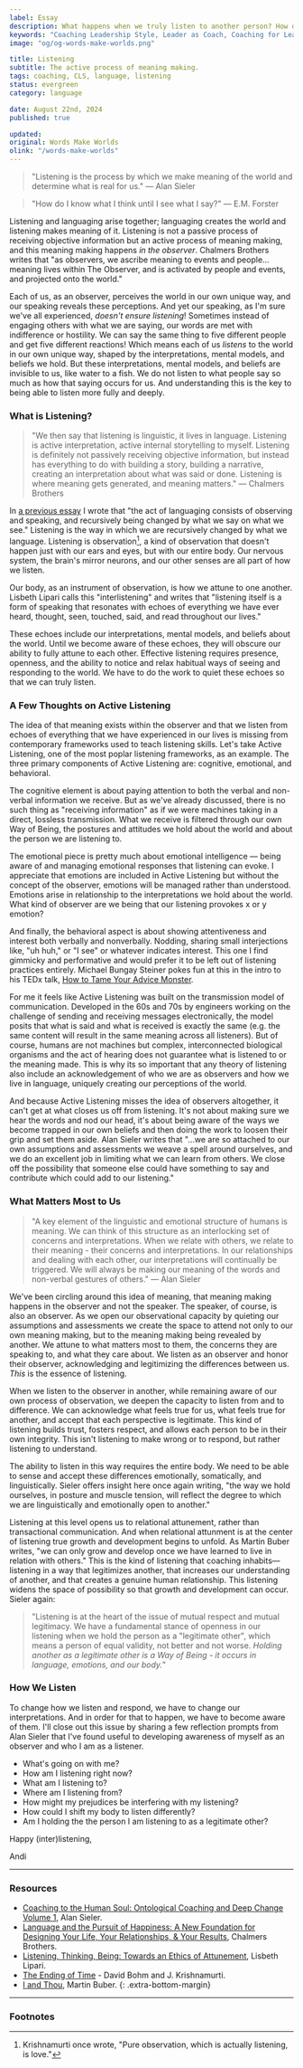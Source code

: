 ```yaml
---
label: Essay
description: What happens when we truly listen to another person? How do we change how we listen and respond?
keywords: "Coaching Leadership Style, Leader as Coach, Coaching for Leaders, Manager as Coach"
image: "og/og-words-make-worlds.png"

title: Listening
subtitle: The active process of meaning making.
tags: coaching, CLS, language, listening
status: evergreen
category: language

date: August 22nd, 2024
published: true

updated:
original: Words Make Worlds
olink: "/words-make-worlds"
---
```


> "Listening is the process by which we make meaning of the world and determine what is real for us." &mdash; Alan Sieler

> "How do I know what I think until I see what I say?" &mdash; E.M. Forster

Listening and languaging arise together; languaging creates the world and listening makes meaning of it. Listening is not a passive process of receiving objective information but an active process of meaning making, and this meaning making happens _in the observer_. Chalmers Brothers writes that "as observers, we ascribe meaning to events and people… meaning lives within The Observer, and is activated by people and events, and projected onto the world."

Each of us, as an observer, perceives the world in our own unique way, and our speaking reveals these perceptions. And yet our speaking, as I'm sure we've all experienced, _doesn't ensure listening_! Sometimes instead of engaging others with what we are saying, our words are met with indifference or hostility. We can say the same thing to five different people and get five different reactions! Which means each of us _listens_ to the world in our own unique way, shaped by the  interpretations, mental models, and beliefs we hold. But these interpretations, mental models, and beliefs are invisible to us, like water to a fish. We do not listen to what people say so much as how that saying occurs for us. And understanding this is the key to being able to listen more fully and deeply.

### What is Listening?
> "We then say that listening is linguistic, it lives in language. Listening is active interpretation, active internal storytelling to myself. Listening is definitely not passively receiving objective information, but instead has everything to do with building a story, building a narrative, creating an interpretation about what was said or done. Listening is where meaning gets generated, and meaning matters." &mdash; Chalmers Brothers

In [a previous essay](https://methodandmatter.com/writing-essays-living-in-language/) I wrote that "the act of languaging consists of observing and speaking, and recursively being changed by what we say on what we see." Listening is the way in which we are recursively changed by what we language. Listening is observation[^1], a kind of observation that doesn't happen just with our ears and eyes, but with our entire body. Our nervous system, the brain's mirror neurons, and our other senses are all part of how we listen.

Our body, as an instrument of observation, is how we attune to one another. Lisbeth Lipari calls this "interlistening" and writes that "listening itself is a form of speaking that resonates with echoes of everything we have ever heard, thought, seen, touched, said, and read throughout our lives."

These echoes include our interpretations, mental models, and beliefs about the world. Until we become aware of these echoes, they will obscure our ability to fully attune to each other. Effective listening requires presence, openness, and the ability to notice and relax habitual ways of seeing and responding to the world. We have to do the work to quiet these echoes so that we can truly listen.

### A Few Thoughts on Active Listening
The idea of that meaning exists within the observer and that we listen from echoes of everything that we have experienced in our lives is missing from contemporary frameworks used to teach listening skills. Let's take Active Listening, one of the most poplar listening frameworks, as an example. The three primary components of Active Listening are: cognitive, emotional, and behavioral.

The cognitive element is about paying attention to both the verbal and non-verbal information we receive. But as we've already discussed, there is no such thing as "receiving information" as if we were machines taking in a direct, lossless transmission. What we receive is filtered through our own Way of Being, the postures and attitudes we hold about the world and about the person we are listening to.

The emotional piece is pretty much about emotional intelligence &mdash; being aware of and managing emotional responses that listening can evoke. I appreciate that emotions are included in Active Listening but without the concept of the observer, emotions will be managed rather than understood. Emotions arise in relationship to the interpretations we hold about the world. What kind of observer are we being that our listening provokes x or y emotion?

And finally, the behavioral aspect is about showing attentiveness and interest both verbally and nonverbally. Nodding, sharing small interjections like, "uh huh," or "I see" or whatever indicates interest. This one I find gimmicky and performative and would prefer it to be left out of listening practices entirely. Michael Bungay Steiner pokes fun at this in the intro to his TEDx talk, [How to Tame Your Advice Monster](https://www.youtube.com/watch?v=Kl0rmx7aa0w).

For me it feels like Active Listening was built on the transmission model of communication. Developed in the 60s and 70s by engineers working on the challenge of sending and receiving messages electronically, the model posits that what is said and what is received is exactly the same (e.g. the same content will result in the same meaning across all listeners). But of course, humans are not machines but complex, interconnected biological organisms and the act of hearing does not guarantee what is listened to or the meaning made. This is why its so important  that any theory of listening also include an acknowledgement of who we are as observers and how we live in language, uniquely creating our perceptions of the world.

And because Active Listening misses the idea of observers altogether, it can't get at what closes us off from listening. It's not about making sure we hear the words and nod our head, it's about being aware of the ways we become trapped in our own beliefs and then doing the work to loosen their grip and set them aside. Alan Sieler writes that "…we are so attached to our own assumptions and assessments we weave a spell around ourselves, and we do an excellent job in limiting what we can learn from others. We close off the possibility that someone else could have something to say and contribute which could add to our listening."

### What Matters Most to Us
> "A key element of the linguistic and emotional structure of humans is meaning. We can think of this structure as an interlocking set of concerns and interpretations. When we relate with others, we relate to their meaning - their concerns and interpretations. In our relationships and dealing with each other, our interpretations will continually be triggered. We will always be making our meaning of the words and non-verbal gestures of others." &mdash; Alan Sieler

We've been circling around this idea of meaning, that meaning making happens in the observer and not the speaker. The speaker, of course, is also an observer. As we open our observational capacity by quieting our assumptions and assessments we create the space to attend not only to our own meaning making, but to the meaning making being revealed by another. We attune to what matters most to them, the concerns they are speaking to, and what they care about. We listen as an observer and honor their observer, acknowledging and legitimizing the differences between us. _This_ is the essence of listening.

When we listen to the observer in another, while remaining aware of our own process of observation, we deepen the capacity to listen from and to difference. We can acknowledge what feels true for us, what feels true for another, and accept that each perspective is legitimate. This kind of listening builds trust, fosters respect, and allows each person to be in their own integrity. This isn't listening to make wrong or to respond, but rather listening to understand.  

The ability to listen in this way requires the entire body. We need to be able to sense and accept these differences emotionally, somatically, and linguistically. Sieler offers insight here once again writing, "the way we hold ourselves, in posture and muscle tension, will reflect the degree to which we are linguistically and emotionally open to another."

Listening at this level opens us to relational attunement, rather than transactional communication. And when relational attunment is at the center of listening true growth and development begins to unfold. As Martin Buber writes, "we can only grow and develop once we have learned to live in relation with others." This is the kind of listening that coaching inhabits&mdash;listening in a way that legitimizes another, that increases our understanding of another, and that creates a genuine human relationship. This listening widens the space of possibility so that growth and development can occur. Sieler again:

> "Listening is at the heart of the issue of mutual respect and mutual legitimacy. We have a fundamental stance of openness in our listening when we hold the person as a "legitimate other", which means a person of equal validity, not better and not worse. *Holding another as a legitimate other is a Way of Being - it occurs in language, emotions, and our body.*"

### How We Listen

To change how we listen and respond, we have to change our interpretations. And in order for that to happen, we have to become aware of them. I'll close out this issue by sharing a few reflection prompts from Alan Sieler that I've found useful to developing awareness of myself as an observer and who I am as a listener.

 - What's going on with me?
- How am I listening right now?
- What am I listening to?
- Where am I listening from?
- How might my prejudices be interfering with my listening?
- How could I shift my body to listen differently?
- Am I holding the the person I am listening to as a legitimate other?


Happy (inter)listening,

Andi  

---

### Resources
- [Coaching to the Human Soul: Ontological Coaching and Deep Change Volume 1](https://www.ontologicalcoaching.co.za/wp-content/uploads/2019/10/CHS-Vol-I-promo.pdf), Alan Sieler.
- [Language and the Pursuit of Happiness: A New Foundation for Designing Your Life, Your Relationships, & Your Results](https://www.thriftbooks.com/w/language-and-the-pursuit-of-happiness_chalmers-brothers/389416/?srsltid=AfmBOoqD-oqw9W-EN3wthFIySBW6hLqF8lGdY7JsXxTGwkqVRLSCDhA-#edition=5472378&idiq=7431385), Chalmers Brothers.
- [Listening, Thinking, Being: Towards an Ethics of Attunement](https://www.psupress.org/books/titles/978-0-271-06332-4.html), Lisbeth Lipari.
- [The Ending of Time](https://www.holybooks.com/wp-content/uploads/The-Ending-of-Time.pdf) - David Bohm and J. Krishnamurti.
- [I and Thou](https://www.maximusveritas.com/wp-content/uploads/2016/04/iandthou.pdf), Martin Buber.
{: .extra-bottom-margin}

---

### Footnotes

[^1]:	Krishnamurti once wrote, "Pure observation, which is actually listening, is love."
